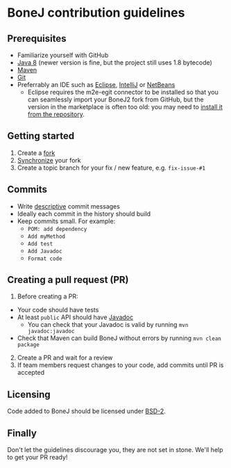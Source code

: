 # BoneJ contribution guidelines

## Prerequisites
* Familiarize yourself with GitHub
* [Java 8]() (newer version is fine, but the project still uses 1.8 bytecode)
* [Maven](http://imagej.net/Maven)
* [Git](http://imagej.net/Git)
* Preferrably an IDE such as [Eclipse](https://www.eclipse.org), [IntelliJ](https://www.jetbrains.com/idea/) or [NetBeans](https://netbeans.org)
  * Eclipse requires the m2e-egit connector to be installed so that you can seamlessly import your BoneJ2 fork from GitHub, but the version in the marketplace is often too old: you may need to [install it from the repository](https://stackoverflow.com/questions/51359823/m2e-egit-connector-for-scm-on-eclipse-photon-failure).

## Getting started
1) Create a [fork](http://imagej.net/How_to_contribute_to_an_existing_plugin_or_library)
2) [Synchronize](https://help.github.com/articles/syncing-a-fork/) your fork
3) Create a topic branch for your fix / new feature, e.g. `fix-issue-#1`

## Commits
* Write [descriptive](https://chris.beams.io/posts/git-commit/) commit messages
* Ideally each commit in the history should build
* Keep commits small. For example:
  - `POM: add dependency`
  - `Add myMethod`
  - `Add test`
  - `Add Javadoc`
  - `Format code`

## Creating a pull request (PR)
1) Before creating a PR:
  * Your code should have tests
  * At least `public` API should have [Javadoc](http://drjava.org/docs/user/ch10.html)
    - You can check that your Javadoc is valid by running `mvn javadoc:javadoc`
  * Check that Maven can build BoneJ without errors by running `mvn clean package`
2) Create a PR and wait for a review
3) If team members request changes to your code, add commits until PR is accepted

## Licensing
Code added to BoneJ should be licensed under [BSD-2](https://github.com/bonej-org/BoneJ2/blob/master/LICENCE).

## Finally
Don't let the guidelines discourage you, they are not set in stone. We'll help to get your PR ready!
